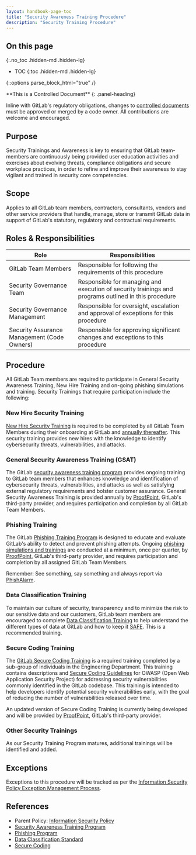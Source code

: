 ```yaml
---
layout: handbook-page-toc
title: "Security Awareness Training Procedure"
description: "Security Training Procedure"
---
```


## On this page
{:.no_toc .hidden-md .hidden-lg}

- TOC
{:toc .hidden-md .hidden-lg}

{::options parse_block_html="true" /}

<div class="panel panel-gitlab-orange">
**This is a Controlled Document**
{: .panel-heading}
<div class="panel-body">

Inline with GitLab's regulatory obligations, changes to [controlled documents](https://about.gitlab.com/handbook/engineering/security/controlled-document-procedure.html) must be approved or merged by a code owner. All contributions are welcome and encouraged. 

</div>
</div>

## Purpose
Security Trainings and Awareness is key to ensuring that GitLab team-members are continuously being provided user education activities and exercises about evolving threats, compliance obligations and secure workplace practices, in order to refine and improve their awareness to stay vigilant and trained in security core competencies.

## Scope

Applies to all GitLab team members, contractors, consultants, vendors and other service providers that handle, manage, store or transmit GitLab data in support of GitLab's statutory, regulatory and contractual requirements. 

## Roles & Responsibilities

| Role | Responsibilities |
|------|----------|
| GitLab Team Members | Responsible for following the requirements of this procedure |
| Security Governance Team | Responsible for managing and execution of security trainings and programs outlined in this procedure |
| Security Governance Management | Responsible for oversight, escalation and approval of exceptions for this procedure |
| Security Assurance Management (Code Owners) | Responsible for approving significant changes and exceptions to this procedure |

## Procedure
All GitLab Team members are required to participate in General Security Awareness Training, New Hire Training and on-going phishing simulations and training.  Security Trainings that require participation include the following:

### New Hire Security Training
[New Hire Security Training](https://about.gitlab.com/handbook/security/#new-hire-security-training) is required to be completed by all GitLab Team Members during their onboarding at GitLab and [annually thereafter](https://about.gitlab.com/handbook/engineering/security/security-assurance/governance/sec-awareness-training.html).  This security training provides new hires with the knowledge to identify cybersecurity threats, vulnerabilities, and attacks.

### General Security Awareness Training (GSAT)
The GitLab [security awareness training program](https://about.gitlab.com/handbook/engineering/security/security-assurance/governance/sec-awareness-training.html) provides ongoing training to GitLab team members that enhances knowledge and identification of cybersecurity threats, vulnerabilities, and attacks as well as satisfying external regulatory requirements and bolster customer assurance. General Security Awareness Training is provided annually by [ProofPoint](https://gitlab.ws01-securityeducation.com/), GitLab's third-party provider, and requires participation and completion by all GitLab Team Members.

### Phishing Training
The GitLab [Phishing Training Program](https://about.gitlab.com/handbook/engineering/security/security-assurance/governance/phishing.html) is designed to educate and evaluate GitLab's ability to detect and prevent phishing attempts.  Ongoing [phishing simulations and trainings](https://about.gitlab.com/handbook/security/#phishing-tests) are conducted at a minimum, once per quarter, by [ProofPoint](https://gitlab.ws01-securityeducation.com/), GitLab's third-party provider, and requires participation and completion by all assigned GitLab Team Members.

Remember: See something, say something and always report via [PhishAlarm](https://about.gitlab.com/handbook/security/#option-1-preferred).

### Data Classification Training

To maintain our culture of security, transparency and to minimize the risk to our sensitive data and our customers, GitLab team members are encouraged to complete [Data Classification Training](https://levelup.gitlab.com/access/saml/login/internal-team-members?returnTo=https://levelup.gitlab.com/learn/course/gitlab-data-classification-training) to help understand the different types of data at GitLab and how to keep it [SAFE](https://about.gitlab.com/handbook/legal/safe-framework/).  This is a recommended training.

### Secure Coding Training

The [GitLab Secure Coding Training](https://about.gitlab.com/handbook/engineering/security/secure-coding-training.html) is a required training completed by a sub-group of individuals in the Engineering Department.  This training contains descriptions and [Secure Coding Guidelines](https://docs.gitlab.com/ee/development/secure_coding_guidelines.html) for OWASP (Open Web Application Security Project) for addressing security vulnerabilities commonly identified in the GitLab codebase. This training is intended to help developers identify potential security vulnerabilities early, with the goal of reducing the number of vulnerabilities released over time. 

An updated version of Secure Coding Training is currently being developed and will be provided by [ProofPoint](https://gitlab.ws01-securityeducation.com/), GitLab's third-party provider.

### Other Security Trainings
As our Security Training Program matures, additional trainings will be identified and added.

## Exceptions

Exceptions to this procedure will be tracked as per the [Information Security Policy Exception Management Process](https://about.gitlab.com/handbook/engineering/security/#information-security-policy-exception-management-process).

## References

* Parent Policy: [Information Security Policy](https://about.gitlab.com/handbook/engineering/security/)
* [Security Awareness Training Program](https://about.gitlab.com/handbook/engineering/security/security-assurance/governance/sec-awareness-training.html)
* [Phishing Program](https://about.gitlab.com/handbook/engineering/security/security-assurance/governance/phishing.html)
* [Data Classification Standard](https://about.gitlab.com/handbook/engineering/security/data-classification-standard.html)
* [Secure Coding](https://about.gitlab.com/handbook/engineering/security/secure-coding-training.html)
